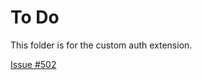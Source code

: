 # To Do

This folder is for the custom auth extension.

[Issue #502](https://github.com/microsoft/AzureTRE/issues/502)